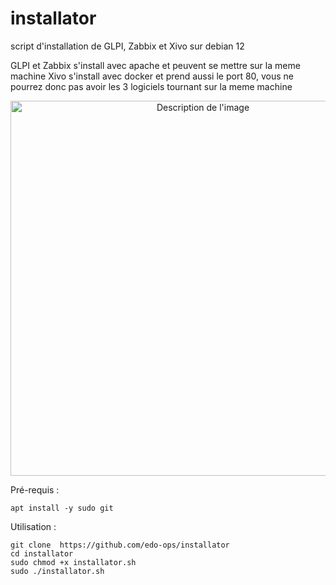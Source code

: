 # installator
script d'installation de GLPI, Zabbix et Xivo sur debian 12

GLPI et Zabbix s'install avec apache et peuvent se mettre sur la meme machine
Xivo s'install avec docker et prend aussi le port 80, vous ne pourrez donc pas avoir les 3 logiciels tournant sur la meme machine 



<p align="center">
  <img src="https://private-user-images.githubusercontent.com/187048139/447594254-7e3a869a-3d52-4e4f-8e31-4d46f1a3d7db.png?jwt=eyJhbGciOiJIUzI1NiIsInR5cCI6IkpXVCJ9.eyJpc3MiOiJnaXRodWIuY29tIiwiYXVkIjoicmF3LmdpdGh1YnVzZXJjb250ZW50LmNvbSIsImtleSI6ImtleTUiLCJleHAiOjE3NDgyNjgwNTUsIm5iZiI6MTc0ODI2Nzc1NSwicGF0aCI6Ii8xODcwNDgxMzkvNDQ3NTk0MjU0LTdlM2E4NjlhLTNkNTItNGU0Zi04ZTMxLTRkNDZmMWEzZDdkYi5wbmc_WC1BbXotQWxnb3JpdGhtPUFXUzQtSE1BQy1TSEEyNTYmWC1BbXotQ3JlZGVudGlhbD1BS0lBVkNPRFlMU0E1M1BRSzRaQSUyRjIwMjUwNTI2JTJGdXMtZWFzdC0xJTJGczMlMkZhd3M0X3JlcXVlc3QmWC1BbXotRGF0ZT0yMDI1MDUyNlQxMzU1NTVaJlgtQW16LUV4cGlyZXM9MzAwJlgtQW16LVNpZ25hdHVyZT1lOWMzODk4NGIwMjAyZTZjMTdiMjI5NmM4ODUxY2EyMWE4NjAwYmE3Nzc1NjhjNjg5YWFkZWU4MjdkMjlmYTJkJlgtQW16LVNpZ25lZEhlYWRlcnM9aG9zdCJ9.9qcW_N0TkC28K7sv-V-sRsNsMMcCA-wixf_SmAmWNm0" alt="Description de l'image" width="600"/>
</p>




Pré-requis :
```
apt install -y sudo git
```

Utilisation :
```
git clone  https://github.com/edo-ops/installator 
cd installator
sudo chmod +x installator.sh
sudo ./installator.sh
```
